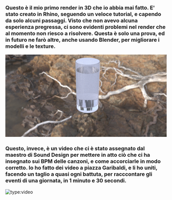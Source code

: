 ### Questo è il mio primo render in 3D che io abbia mai fatto. E' stato creato in Rhino, seguendo un veloce tutorial, e capendo da solo alcuni passaggi. Visto che non avevo alcuna esperienza pregressa, ci sono evidenti problemi nel render che al momento non riesco a risolvere. Questa è solo una prova, ed in futuro ne farò altre, anche usando Blender, per migliorare i modelli e le texture.

![fotorhino](bicchierer.jpg)


### Questo, invece, è un video che ci è stato assegnato dal maestro di Sound Design per mettere in atto ciò che ci ha insegnato sui BPM delle canzoni, e come accorciarle in modo corretto. Io ho fatto dei video a piazza Garibaldi, e li ho uniti, facendo un taglio a quasi ogni battuta, per racccontare gli eventi di una giornata, in 1 minuto e 30 secondi.

![type:video](https://youtu.be/jl-9Zdj3TN0)